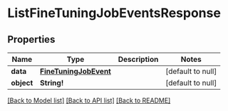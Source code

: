 # ListFineTuningJobEventsResponse

## Properties
Name | Type | Description | Notes
------------ | ------------- | ------------- | -------------
**data** | [**FineTuningJobEvent**](FineTuningJobEvent.md) |  | [default to null]
**object** | **String!** |  | [default to null]

[[Back to Model list]](../README.md#documentation-for-models) [[Back to API list]](../README.md#documentation-for-api-endpoints) [[Back to README]](../README.md)


